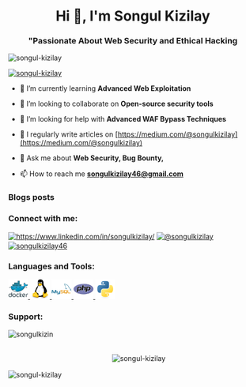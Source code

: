 <h1 align="center">Hi 👋, I'm Songul Kizilay</h1>
<h3 align="center">"Passionate About Web Security and Ethical Hacking</h3>

<p align="left"> <img src="https://komarev.com/ghpvc/?username=songul-kizilay&label=Profile%20views&color=0e75b6&style=flat" alt="songul-kizilay" /> </p>

<p align="left"> <a href="https://github.com/ryo-ma/github-profile-trophy"><img src="https://github-profile-trophy.vercel.app/?username=songul-kizilay" alt="songul-kizilay" /></a> </p>

- 🌱 I’m currently learning **Advanced Web Exploitation**

- 👯 I’m looking to collaborate on **Open-source security tools**

- 🤝 I’m looking for help with **Advanced WAF Bypass Techniques**

- 📝 I regularly write articles on [https://medium.com/@songulkizilay](https://medium.com/@songulkizilay)

- 💬 Ask me about **Web Security, Bug Bounty,**

- 📫 How to reach me **songulkizilay46@gmail.com**

### Blogs posts
<!-- BLOG-POST-LIST:START -->
<!-- BLOG-POST-LIST:END -->

<h3 align="left">Connect with me:</h3>
<p align="left">
<a href="https://linkedin.com/in/https://www.linkedin.com/in/songulkizilay/" target="blank"><img align="center" src="https://raw.githubusercontent.com/rahuldkjain/github-profile-readme-generator/master/src/images/icons/Social/linked-in-alt.svg" alt="https://www.linkedin.com/in/songulkizilay/" height="30" width="40" /></a>
<a href="https://medium.com/@songulkizilay" target="blank"><img align="center" src="https://raw.githubusercontent.com/rahuldkjain/github-profile-readme-generator/master/src/images/icons/Social/medium.svg" alt="@songulkizilay" height="30" width="40" /></a>
<a href="https://www.hackerrank.com/songulkizilay46" target="blank"><img align="center" src="https://raw.githubusercontent.com/rahuldkjain/github-profile-readme-generator/master/src/images/icons/Social/hackerrank.svg" alt="songulkizilay46" height="30" width="40" /></a>
</p>

<h3 align="left">Languages and Tools:</h3>
<p align="left"> <a href="https://www.docker.com/" target="_blank" rel="noreferrer"> <img src="https://raw.githubusercontent.com/devicons/devicon/master/icons/docker/docker-original-wordmark.svg" alt="docker" width="40" height="40"/> </a> <a href="https://www.linux.org/" target="_blank" rel="noreferrer"> <img src="https://raw.githubusercontent.com/devicons/devicon/master/icons/linux/linux-original.svg" alt="linux" width="40" height="40"/> </a> <a href="https://www.mysql.com/" target="_blank" rel="noreferrer"> <img src="https://raw.githubusercontent.com/devicons/devicon/master/icons/mysql/mysql-original-wordmark.svg" alt="mysql" width="40" height="40"/> </a> <a href="https://www.php.net" target="_blank" rel="noreferrer"> <img src="https://raw.githubusercontent.com/devicons/devicon/master/icons/php/php-original.svg" alt="php" width="40" height="40"/> </a> <a href="https://www.python.org" target="_blank" rel="noreferrer"> <img src="https://raw.githubusercontent.com/devicons/devicon/master/icons/python/python-original.svg" alt="python" width="40" height="40"/> </a> </p>

<h3 align="left">Support:</h3>
<p><a href="https://www.buymeacoffee.com/songulkizin"> <img align="left" src="https://cdn.buymeacoffee.com/buttons/v2/default-yellow.png" height="50" width="210" alt="songulkizin" /></a></p><br><br>

<p><img align="center" src="https://github-readme-stats.vercel.app/api/top-langs?username=songul-kizilay&show_icons=true&locale=en&layout=compact" alt="songul-kizilay" /></p>

<p><img align="center" src="https://github-readme-streak-stats.herokuapp.com/?user=songul-kizilay&" alt="songul-kizilay" /></p>

